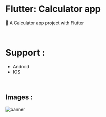 # Flutter: Calculator app

💙 A Calculator app project with Flutter

<br/>

# Support :
- Android
- IOS

<br/>

## Images :
![banner](https://github.com/BardiaKhd/calculator_app/assets/138980378/36f8003f-08d5-43ad-807d-51a5b4597c8a)